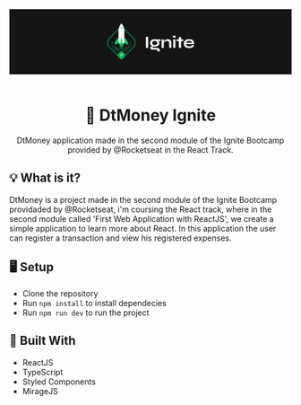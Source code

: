 <img src="../challenges/.github/ignite.png" align="center" />

</br>
</br>

<h1 align="center">📑 DtMoney Ignite</h1>
<p align="center">DtMoney application made in the second module of the Ignite Bootcamp provided by @Rocketseat in the React Track.</p>

## 💡 What is it?
DtMoney is a project made in the second module of the Ignite Bootcamp providaded by @Rocketseat, i'm coursing the React track, where in the second module called 'First Web Application with ReactJS', we create a simple application to learn more about React. In this application the user can register a transaction and view his registered expenses.

## 🖥 Setup
- Clone the repository
- Run `npm install` to install dependecies
- Run `npm run dev` to run the project

## 🚧 Built With
- ReactJS
- TypeScript
- Styled Components
- MirageJS
